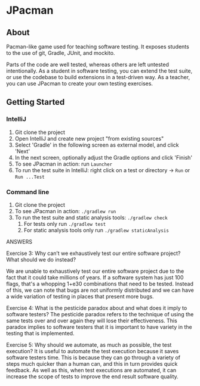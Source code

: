 # JPacman


## About

Pacman-like game used for teaching software testing.
It exposes students to the use of git, Gradle, JUnit, and mockito.

Parts of the code are well tested, whereas others are left untested intentionally. As a student in software testing, you can extend the test suite, or use the codebase to build extensions in a test-driven way. As a teacher, you can use JPacman to create your own testing exercises.

## Getting Started

### IntelliJ
1. Git clone the project
2. Open IntelliJ and create new project "from existing sources"
3. Select 'Gradle' in the following screen as external model, and click 'Next'
4. In the next screen, optionally adjust the Gradle options and click 'Finish'
5. To see JPacman in action: run `Launcher`
5. To run the test suite in IntelliJ: right click on a test or directory -> `Run` or `Run ...Test`

### Command line
1. Git clone the project
2. To see JPacman in action: `./gradlew run`
3. To run the test suite and static analysis tools: `./gradlew check`
    1. For tests only run `./gradlew test`
    2. For static analysis tools only run `./gradlew staticAnalysis`
	 
ANSWERS

Exercise 3: Why can’t we exhaustively test our entire software project? What should we do instead?

We are unable to exhaustively test our entire software project due to the fact that it could take millions of years.
If a software system has just 100 flags, that's a whopping 1+e30 combinations that need to be tested.
Instead of this, we can note that bugs are not uniformly distributed and we can have a wide variation of testing in places that present more bugs.


Exercise 4: What is the pesticide paradox about and what does it imply to software testers?
The pesticide paradox refers to the technique of using the same tests over and over again
they will lose their effectiveness. This paradox implies to software testers that it is important to have
variety in the testing that is implemented.


Exercise 5: Why should we automate, as much as possible, the test execution?
It is useful to automate the test execution because it saves software testers time.
This is because they can go through a variety of steps much quicker than a human can, and this in turn provides 
quick feedback. As well as this, when test executions are automated, it can increase the scope of tests to improve the 
end result software quality. 